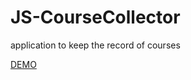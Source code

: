 # JS-CourseCollector
application to keep the record of courses


[DEMO](https://sameem420.github.io/JS-CourseCollector/)
